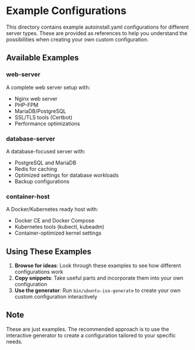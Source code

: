# Example Configurations

This directory contains example autoinstall.yaml configurations for different server types. These are provided as references to help you understand the possibilities when creating your own custom configuration.

## Available Examples

### web-server
A complete web server setup with:
- Nginx web server
- PHP-FPM
- MariaDB/PostgreSQL
- SSL/TLS tools (Certbot)
- Performance optimizations

### database-server
A database-focused server with:
- PostgreSQL and MariaDB
- Redis for caching
- Optimized settings for database workloads
- Backup configurations

### container-host
A Docker/Kubernetes ready host with:
- Docker CE and Docker Compose
- Kubernetes tools (kubectl, kubeadm)
- Container-optimized kernel settings

## Using These Examples

1. **Browse for ideas**: Look through these examples to see how different configurations work
2. **Copy snippets**: Take useful parts and incorporate them into your own configuration
3. **Use the generator**: Run `bin/ubuntu-iso-generate` to create your own custom configuration interactively

## Note

These are just examples. The recommended approach is to use the interactive generator to create a configuration tailored to your specific needs.
